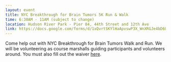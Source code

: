 ```yaml
---
layout: event
title: NYC Breakthrough for Brain Tumors 5K Run & Walk
time: 6:30AM - 11AM (subject to change)
location: Hudson River Park - Pier 84, 44th Street and 12th Ave
link: https://docs.google.com/forms/d/1xQvrtSKYlHaApvswP3X_WnXRGJe4bD6UclIhBQEnOII/viewform
---
```

Come help out with NYC Breakthrough for Brain Tumors Walk and Run. We will be volunteering as course marshalls guiding participants and volunteers around. You must also fill out the waiver [here](https://docs.google.com/file/d/0B27xy3_LFsTlSGQ0VG40VXdXNnViTm5JOWRVLVY0elRnNlhV/edit).